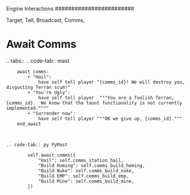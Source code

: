 Engine Interactions
########################


Target,
Tell,
Broadcast,
Comms,






Await Comms
=================================

.. tabs::
    .. code-tab:: mast
        
        await comms:
            + "Hail":
                have self tell player "{comms_id}! We will destroy you, disgusting Terran scum!"
            + "You're Ugly":
                have self tell player  """You are a foolish Terran, {comms_id}.  We know that the taunt functionality is not currently implemented.^"""
            + "Surrender now":
                have self tell player """OK we give up, {comms_id}."""
        end_await

        

    .. code-tab:: py PyMast
        
            self.await_comms({
                "Hail": self.comms_station_hail,
                "Build Homing": self.comms_build_homing,
                "Build Nuke": self.comms_build_nuke,
                "Build EMP": self.comms_build_emp,
                "Build Mine": self.comms_build_mine,
            })

        

        



